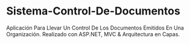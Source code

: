 # Sistema-Control-De-Documentos
Aplicación Para Llevar Un Control De Los Documentos Emitidos En Una Organización. Realizado con ASP.NET, MVC & Arquitectura en Capas.
